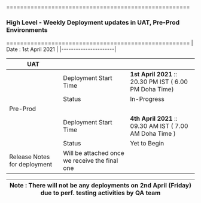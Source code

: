=====================================================
   ### **High Level - Weekly Deployment updates in UAT, Pre-Prod Environments**
=====================================================
| Date  : 1st April 2021 |
|----------------------|

| UAT |                       |                                   |
|-----|-----------------------|-----------------------------------|
|     | Deployment Start Time | **1st April 2021** :: 20.30 PM IST ( 6.00 PM Doha Time) |
||Status|In-Progress|
|Pre-Prod|||
||Deployment Start Time|**4th April 2021** :: 09.30 AM IST ( 7.00 AM Doha Time ) |
||Status|Yet to Begin|
|Release Notes for deployment| Will be attached once we receive the final one

| **Note :** There will not be any deployments on 2nd April (Friday) due to perf. testing activities by QA team |
|--|

